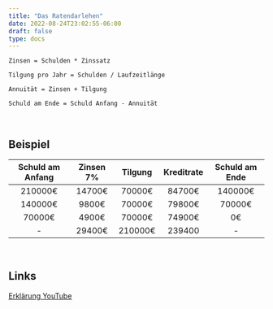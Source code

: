 ```yaml
---
title: "Das Ratendarlehen"
date: 2022-08-24T23:02:55-06:00
draft: false
type: docs
---
```


    Zinsen = Schulden * Zinssatz  

    Tilgung pro Jahr = Schulden / Laufzeitlänge 

    Annuität = Zinsen + Tilgung  

    Schuld am Ende = Schuld Anfang - Annuität  

<br>

## Beispiel

|Schuld am Anfang|Zinsen 7%|Tilgung|Kreditrate|Schuld am Ende|
|:------------:|:----:|:----:|:-------:|:--------:|
|210000€|14700€|70000€|84700€|140000€|
|140000€|9800€|70000€|79800€|70000€|
|70000€|4900€|70000€|74900€|0€|
|-|29400€|210000€|239400|-|

<br>

## Links

[Erklärung YouTube](https://www.youtube.com/watch?v=HTQ20LDJudQ)
